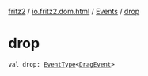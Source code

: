 [fritz2](../../index.md) / [io.fritz2.dom.html](../index.md) / [Events](index.md) / [drop](./drop.md)

# drop

`val drop: `[`EventType`](../-event-type/index.md)`<`[`DragEvent`](https://kotlinlang.org/api/latest/jvm/stdlib/org.w3c.dom/-drag-event/index.html)`>`